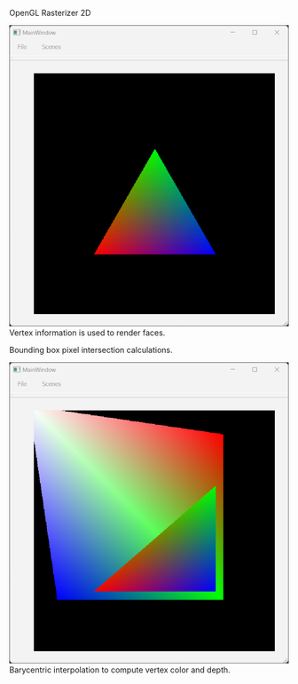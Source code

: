 OpenGL Rasterizer 2D

![image](image/01.png)
Vertex information is used to render faces.

Bounding box pixel intersection calculations.

![image](image/03.png)
Barycentric interpolation to compute vertex color and depth.
